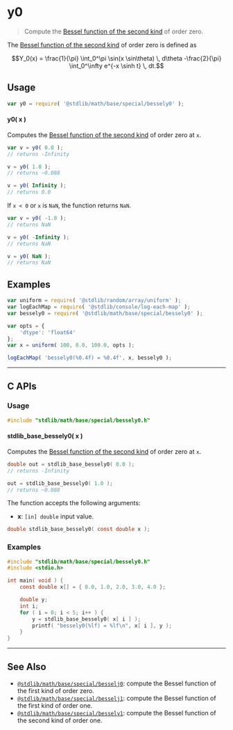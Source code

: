 <!--

@license Apache-2.0

Copyright (c) 2018 The Stdlib Authors.

Licensed under the Apache License, Version 2.0 (the "License");
you may not use this file except in compliance with the License.
You may obtain a copy of the License at

   http://www.apache.org/licenses/LICENSE-2.0

Unless required by applicable law or agreed to in writing, software
distributed under the License is distributed on an "AS IS" BASIS,
WITHOUT WARRANTIES OR CONDITIONS OF ANY KIND, either express or implied.
See the License for the specific language governing permissions and
limitations under the License.

-->

# y0

> Compute the [Bessel function of the second kind][bessel-second-kind] of order zero.

<section class="intro">

The [Bessel function of the second kind][bessel-second-kind] of order zero is defined as

<!-- <equation class="equation" label="eq:bessel_second_kind_order_zero" align="center" raw="Y_0(x) = \frac{1}{\pi} \int_0^\pi \sin(x \sin\theta) \, d\theta -\frac{2}{\pi} \int_0^\infty  e^{-x \sinh t} \, dt." alt="Bessel function of the second kind of order zero"> -->

```math
Y_0(x) = \frac{1}{\pi} \int_0^\pi \sin(x \sin\theta) \, d\theta -\frac{2}{\pi} \int_0^\infty  e^{-x \sinh t} \, dt.
```

<!-- <div class="equation" align="center" data-raw-text="Y_0(x) = \frac{1}{\pi} \int_0^\pi \sin(x \sin\theta) \, d\theta -\frac{2}{\pi} \int_0^\infty  e^{-x \sinh t} \, dt." data-equation="eq:bessel_second_kind_order_zero">
    <img src="https://cdn.jsdelivr.net/gh/stdlib-js/stdlib@bb29798906e119fcb2af99e94b60407a270c9b32/lib/node_modules/@stdlib/math/base/special/bessely0/docs/img/equation_bessel_second_kind_order_zero.svg" alt="Bessel function of the second kind of order zero">
    <br>
</div> -->

<!-- </equation> -->

</section>

<!-- /.intro -->

<section class="usage">

## Usage

```javascript
var y0 = require( '@stdlib/math/base/special/bessely0' );
```

#### y0( x )

Computes the [Bessel function of the second kind][bessel-second-kind] of order zero at `x`.

```javascript
var v = y0( 0.0 );
// returns -Infinity

v = y0( 1.0 );
// returns ~0.088

v = y0( Infinity );
// returns 0.0
```

If `x < 0` or `x` is `NaN`, the function returns `NaN`.

```javascript
var v = y0( -1.0 );
// returns NaN

v = y0( -Infinity );
// returns NaN

v = y0( NaN );
// returns NaN
```

</section>

<!-- /.usage -->

<section class="examples">

## Examples

<!-- eslint no-undef: "error" -->

```javascript
var uniform = require( '@stdlib/random/array/uniform' );
var logEachMap = require( '@stdlib/console/log-each-map' );
var bessely0 = require( '@stdlib/math/base/special/bessely0' );

var opts = {
    'dtype': 'float64'
};
var x = uniform( 100, 0.0, 100.0, opts );

logEachMap( 'bessely0(%0.4f) = %0.4f', x, bessely0 );
```

</section>

<!-- /.examples -->

<!-- C interface documentation. -->

* * *

<section class="c">

## C APIs

<!-- Section to include introductory text. Make sure to keep an empty line after the intro `section` element and another before the `/section` close. -->

<section class="intro">

</section>

<!-- /.intro -->

<!-- C usage documentation. -->

<section class="usage">

### Usage

```c
#include "stdlib/math/base/special/bessely0.h"
```

#### stdlib_base_bessely0( x )

Computes the [Bessel function of the second kind][bessel-second-kind] of order zero at `x`.

```c
double out = stdlib_base_bessely0( 0.0 );
// returns -Infinity

out = stdlib_base_bessely0( 1.0 );
// returns ~0.088
```

The function accepts the following arguments:

-   **x**: `[in] double` input value.

```c
double stdlib_base_bessely0( const double x );
```

</section>

<!-- /.usage -->

<!-- C API usage notes. Make sure to keep an empty line after the `section` element and another before the `/section` close. -->

<section class="notes">

</section>

<!-- /.notes -->

<!-- C API usage examples. -->

<section class="examples">

### Examples

```c
#include "stdlib/math/base/special/bessely0.h"
#include <stdio.h>

int main( void ) {
    const double x[] = { 0.0, 1.0, 2.0, 3.0, 4.0 };

    double y;
    int i;
    for ( i = 0; i < 5; i++ ) {
        y = stdlib_base_bessely0( x[ i ] );
        printf( "bessely0(%lf) = %lf\n", x[ i ], y );
    }
}
```

</section>

<!-- /.examples -->

</section>

<!-- /.c -->

<!-- Section for related `stdlib` packages. Do not manually edit this section, as it is automatically populated. -->

<section class="related">

* * *

## See Also

-   <span class="package-name">[`@stdlib/math/base/special/besselj0`][@stdlib/math/base/special/besselj0]</span><span class="delimiter">: </span><span class="description">compute the Bessel function of the first kind of order zero.</span>
-   <span class="package-name">[`@stdlib/math/base/special/besselj1`][@stdlib/math/base/special/besselj1]</span><span class="delimiter">: </span><span class="description">compute the Bessel function of the first kind of order one.</span>
-   <span class="package-name">[`@stdlib/math/base/special/bessely1`][@stdlib/math/base/special/bessely1]</span><span class="delimiter">: </span><span class="description">compute the Bessel function of the second kind of order one.</span>

</section>

<!-- /.related -->

<!-- Section for all links. Make sure to keep an empty line after the `section` element and another before the `/section` close. -->

<section class="links">

[bessel-second-kind]: https://en.wikipedia.org/wiki/Bessel_function#Bessel_functions_of_the_second_kind:_Y.CE.B1

<!-- <related-links> -->

[@stdlib/math/base/special/besselj0]: https://github.com/stdlib-js/math/tree/main/base/special/besselj0

[@stdlib/math/base/special/besselj1]: https://github.com/stdlib-js/math/tree/main/base/special/besselj1

[@stdlib/math/base/special/bessely1]: https://github.com/stdlib-js/math/tree/main/base/special/bessely1

<!-- </related-links> -->

</section>

<!-- /.links -->
